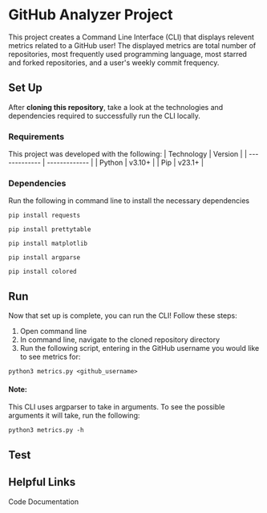 # GitHub Analyzer Project

This project creates a Command Line Interface (CLI) that displays relevent metrics related to a GitHub user! The displayed metrics are total number of repositories, most frequently used programming language, most starred and forked repositories, and a user's weekly commit frequency.


## Set Up 
After **cloning this repository**, take a look at the technologies and dependencies required to successfully run the CLI locally. 

### Requirements 
This project was developed with the following: 
| Technology | Version |
| ------------- | ------------- |
| Python | v3.10+  |
| Pip  | v23.1+  |


### Dependencies 
Run the following in command line to install the necessary dependencies 


```
pip install requests  
```
```
pip install prettytable
```
```
pip install matplotlib
```
```
pip install argparse
```
```
pip install colored
```



## Run 
Now that set up is complete, you can run the CLI! Follow these steps: 
1. Open command line 
2. In command line, navigate to the cloned repository directory 
3. Run the following script, entering in the GitHub username you would like to see metrics for: 

```
python3 metrics.py <github_username>
```

#### Note: 
This CLI uses argparser to take in arguments. To see the possible arguments it will take, run the following: 
```
python3 metrics.py -h
```



## Test



## Helpful Links



Code Documentation 